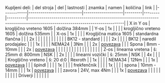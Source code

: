 
Kupljeni deli:
| del stroja | del                       | lastnosti          | znamka  | namen  | količina | link                                                                                                                         |
|------------|---------------------------|--------------------|---------|--------|----------|------------------------------------------------------------------------------------------------------------------------------|
| X in Y os  | krogljično vreteno 1605   | dolžina 384mm      |         | Y-os   | 1x       |                                                                                                                              |
|            | krogljično vreteno 1605   | dolžina 535mm      |         | X-os   | 1x       |                                                                                                                              |
|            | Krogljična matica 1605    | standardna flančna |         |        | 2x       |                                                                                                                              |
|            |                           |                    |         |        |          |                                                                                                                              |
|            | BK12 - standard           |                    |         |        | 2x       |                                                                                                                              |
|            | BK12                      | naredil prodajalec |         |        | 1x       |                                                                                                                              |
|            | NEMA24                    | 3Nm                |         |        | 2x       | [povezava](https://www.aliexpress.com/item/1005005758221899.html?spm=a2g0o.order_list.order_list_main.17.39711802tXQMZU)     |
|            | Spona                     | 8mm - 10mm         |         |        | 2x       | [povezava](https://www.aliexpress.com/item/1005006031199563.html?spm=a2g0o.order_list.order_list_main.22.39711802tXQMZU)     |
|            |                           |                    |         |        |          |                                                                                                                              |
|            |                           |                    |         |        |          |                                                                                                                              |
| Z-os       | linearna vretena          | š: 25mm d: 800mm   | NSK     |        | 2x       |                                                                                                                              |
|            | linearni vozički          | š: 25mm            | NSK     |        | 4x       |                                                                                                                              |
|            | Krogljično vreteno        | š: 20 d:0          | Rexroth |        | 1x       |                                                                                                                              |
|            | NEMA34                    | 12Nm               |         |        | 1x       | [povezava](https://www.aliexpress.com/item/1005004187554031.html?spm=a2g0o.order_list.order_list_main.28.71a218028AA583)     |
|            | špindl                    |                    |         |        | 1x       |                                                                                                                              |
|            | frekfenčnik               |                    |         |        | 1x       |                                                                                                                              |
|            | spona                     | 10mm - 14mm        |         |        | 1x       | [povezava](https://www.aliexpress.com/item/1005007298121162.html?spm=a2g0o.order_list.order_list_main.4.71a218028AA583)      |
|            | zavora                    | 24V, max 4Nm       |         |        | 1x       | [povezava](https://www.aliexpress.com/item/1005003626865179.html?spm=a2g0o.order_list.order_list_main.11.71a218028AA583)     |
|            |                           |                    |         |        |          |                                                                                                                              |
| Driverji   |                           |                    |         |        |          |     
